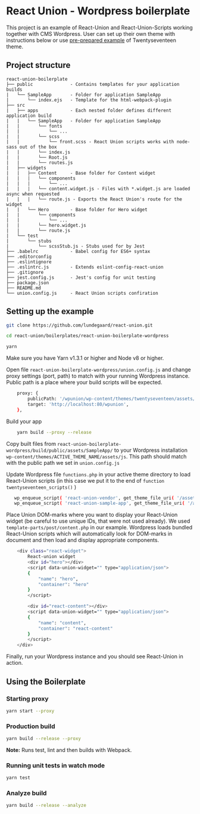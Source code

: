 # React Union - Wordpress boilerplate

This project is an example of React-Union and React-Union-Scripts working together with CMS Wordpress. User can set up their own theme with instructions below or use [pre-prepared example](https://github.com/foxyq/react-union-wordpress.git) of Twentyseventeen theme.

## Project structure

```
react-union-boilerplate
├── public 				- Contains templates for your application builds
|	└── SampleApp		- Folder for application SampleApp
|		└── index.ejs 	- Template for the html-webpack-plugin
├── src
|	├── apps			- Each nested folder defines different application build
|	|	└── SampleApp	- Folder for application SampleApp
|	|		└── fonts
|	|			└── ...
|	|		└── scss
|	|			└── front.scss - React Union scripts works with node-sass out of the box
|	|		└── index.js
|	|		└── Root.js
|	|		└── routes.js
|	├── widgets
|	|	├── Content 	- Base folder for Content widget
|	|	|	└── components
|	|	|		└── ...
|	|	|	└── content.widget.js - Files with *.widget.js are loaded async when requested
|	|	|	└── route.js - Exports the React Union's route for the widget
|	|	└── Hero		- Base folder for Hero widget
|	|		└── components
|	|			└── ...
|	|		└── hero.widget.js
|	|		└── route.js
|	└──	test
|		└──	stubs
|			└──	scssStub.js - Stubs used for by Jest
├── .babelrc 			- Babel config for ES6+ syntax
├── .editorconfig
├── .eslintignore
├── .eslintrc.js 		- Extends eslint-config-react-union
├── .gitignore
├── jest.config.js 		- Jest's config for unit testing
├── package.json
├── README.md
└── union.config.js 	- React Union scripts confiration
```

## Setting up the example

```sh
git clone https://github.com/lundegaard/react-union.git

cd react-union/boilerplates/react-union-boilerplate-wordpress

yarn
```

Make sure you have Yarn v1.3.1 or higher and Node v8 or higher.

Open file `react-union-boilerplate-wordpress/union.config.js` and change proxy settings (port, path) to match with your running Wordpress instance. Public path is a place where your build scripts will be expected.

```sh
    proxy: {
        publicPath: '/wpunion/wp-content/themes/twentyseventeen/assets/js/',
        target: 'http://localhost:80/wpunion',
	},
```

Build your app

```sh
    yarn build --proxy --release
```

Copy built files from `react-union-boilerplate-wordpress/build/public/assets/SampleApp/` to your Wordpress installation `wp-content/themes/ACTIVE_THEME_NAME/assets/js`. This path should match with the public path we set in `union.config.js`

Update Wordpress file `functions.php` in your active theme directory to load React-Union scripts (in this case we put it to the end of `function twentyseventeen_scripts()` )

```sh
   wp_enqueue_script( 'react-union-vendor', get_theme_file_uri( '/assets/js/vendor.bundle.js' ), null , '1.0.0', true );
   wp_enqueue_script( 'react-union-sample-app', get_theme_file_uri( '/assets/js/SampleApp.bundle.js' ), null , 		'1.0.0', true );
```

Place Union DOM-marks where you want to display your React-Union widget (be careful to use unique IDs, that were not used already). We used `template-parts/post/content.php` in our example. Wordpress loads bundled React-Union scripts which will automatically look for DOM-marks in document and then load and display appropriate components.

```sh
	<div class="react-widget">
		React-union widget
		<div id="hero"></div>
		<script data-union-widget="" type="application/json">
		{
			"name": "hero",
			"container": "hero"
		}
		</script>

		<div id="react-content"></div>
		<script data-union-widget="" type="application/json">
		{
			"name": "content",
			"container": "react-content"
		}
		</script>
	</div>
```

Finally, run your Wordpress instance and you should see React-Union in action.

## Using the Boilerplate

### Starting proxy

```sh
yarn start --proxy
```

### Production build

```sh
yarn build --release --proxy
```

**Note:** Runs test, lint and then builds with Webpack.

### Running unit tests in watch mode

```sh
yarn test
```

### Analyze build

```sh
yarn build --release --analyze
```
